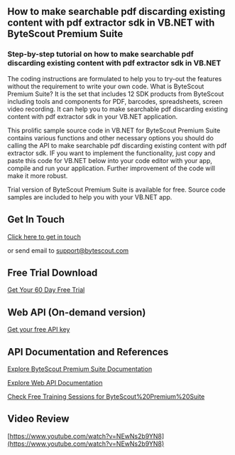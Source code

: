 ## How to make searchable pdf discarding existing content with pdf extractor sdk in VB.NET with ByteScout Premium Suite

### Step-by-step tutorial on how to make searchable pdf discarding existing content with pdf extractor sdk in VB.NET

The coding instructions are formulated to help you to try-out the features without the requirement to write your own code. What is ByteScout Premium Suite? It is the set that includes 12 SDK products from ByteScout including tools and components for PDF, barcodes, spreadsheets, screen video recording. It can help you to make searchable pdf discarding existing content with pdf extractor sdk in your VB.NET application.

This prolific sample source code in VB.NET for ByteScout Premium Suite contains various functions and other necessary options you should do calling the API to make searchable pdf discarding existing content with pdf extractor sdk. IF you want to implement the functionality, just copy and paste this code for VB.NET below into your code editor with your app, compile and run your application. Further improvement of the code will make it more robust.

Trial version of ByteScout Premium Suite is available for free. Source code samples are included to help you with your VB.NET app.

## Get In Touch

[Click here to get in touch](https://bytescout.zendesk.com/hc/en-us/requests/new?subject=ByteScout%20Premium%20Suite%20Question)

or send email to [support@bytescout.com](mailto:support@bytescout.com?subject=ByteScout%20Premium%20Suite%20Question) 

## Free Trial Download

[Get Your 60 Day Free Trial](https://bytescout.com/download/web-installer?utm_source=github-readme)

## Web API (On-demand version)

[Get your free API key](https://pdf.co/documentation/api?utm_source=github-readme)

## API Documentation and References

[Explore ByteScout Premium Suite Documentation](https://bytescout.com/documentation/index.html?utm_source=github-readme)

[Explore Web API Documentation](https://pdf.co/documentation/api?utm_source=github-readme)

[Check Free Training Sessions for ByteScout%20Premium%20Suite](https://academy.bytescout.com/)

## Video Review

[https://www.youtube.com/watch?v=NEwNs2b9YN8](https://www.youtube.com/watch?v=NEwNs2b9YN8)